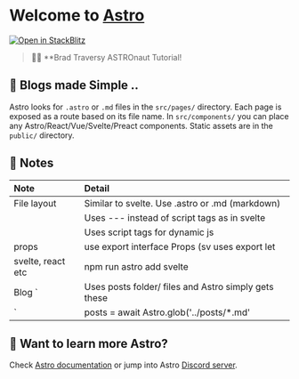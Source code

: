 # Welcome to [Astro](https://astro.build)

[![Open in StackBlitz](https://developer.stackblitz.com/img/open_in_stackblitz.svg)](https://stackblitz.com/github/withastro/astro/tree/latest/examples/basics)

> 🧑‍🚀 **Brad Traversy ASTROnaut Tutorial!

## 🚀 Blogs made Simple ..

Astro looks for `.astro` or `.md` files in the `src/pages/` directory. Each page is exposed as a route based on its file name. In `src/components/` you can place any  Astro/React/Vue/Svelte/Preact components. Static assets are in the `public/` directory.

## 🧞 Notes

| Note                   | Detail                                              |
| :--------------------- | :-------------------------------------------------- |
| File layout            | Similar to svelte. Use .astro or .md (markdown)     |
|                        | Uses --- instead of script tags as in svelte        |
|                        | Uses script tags for dynamic js                     |
| props                  | use export interface Props (sv uses export let      |
| svelte, react etc      | npm run astro add svelte                            |
| Blog                 ` | Uses posts folder/ files and Astro simply gets these|
|                      ` | posts = await Astro.glob('../posts/*.md'            |


## 👀 Want to learn more Astro?

Check [Astro documentation](https://docs.astro.build) or jump into Astro [Discord server](https://astro.build/chat).
